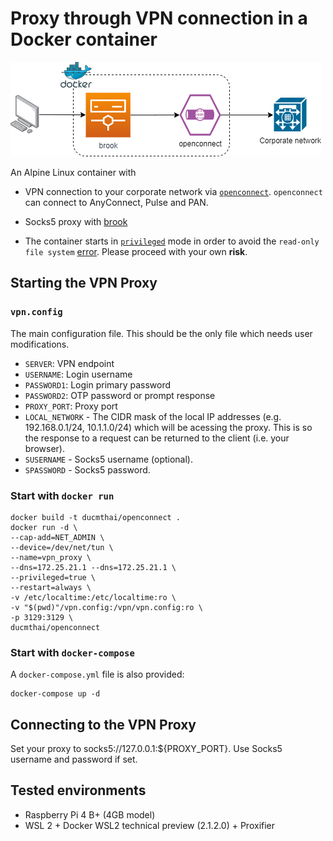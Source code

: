# Proxy through VPN connection in a Docker container
![openconnect](vpncontainer.png)

An Alpine Linux container with 

- VPN connection to your corporate network via [`openconnect`](https://github.com/openconnect). `openconnect` can connect to AnyConnect, Pulse and PAN.
- Socks5 proxy with [brook](https://github.com/txthinking/brook)

- The container starts in [`privileged`](https://docs.docker.com/engine/reference/run/#runtime-privilege-and-linux-capabilities) mode in order to avoid the `read-only file system` [error](https://serverfault.com/questions/878443/when-running-vpnc-in-docker-get-cannot-open-proc-sys-net-ipv4-route-flush). Please proceed with your own **risk**.

## Starting the VPN Proxy

### `vpn.config`

The main configuration file. This should be the only file which needs user modifications.

- `SERVER`: VPN endpoint
- `USERNAME`: Login username
- `PASSWORD1`: Login primary password
- `PASSWORD2`: OTP password or prompt response
- `PROXY_PORT`: Proxy port
- `LOCAL_NETWORK` - The CIDR mask of the local IP addresses (e.g. 192.168.0.1/24, 10.1.1.0/24) which will be acessing the proxy. This is so the response to a request can be returned to the client (i.e. your browser).
- `SUSERNAME` - Socks5 username (optional).
- `SPASSWORD` - Socks5 password.

### Start with `docker run`

```Shell
docker build -t ducmthai/openconnect .
docker run -d \
--cap-add=NET_ADMIN \
--device=/dev/net/tun \
--name=vpn_proxy \
--dns=172.25.21.1 --dns=172.25.21.1 \
--privileged=true \
--restart=always \
-v /etc/localtime:/etc/localtime:ro \
-v "$(pwd)"/vpn.config:/vpn/vpn.config:ro \
-p 3129:3129 \
ducmthai/openconnect
```

### Start with `docker-compose`

A `docker-compose.yml` file is also provided:

```Shell
docker-compose up -d
```

## Connecting to the VPN Proxy

Set your proxy to socks5://127.0.0.1:${PROXY_PORT}. Use Socks5 username and password if set.

## Tested environments
- Raspberry Pi 4 B+ (4GB model)
- WSL 2 + Docker WSL2 technical preview (2.1.2.0) + Proxifier